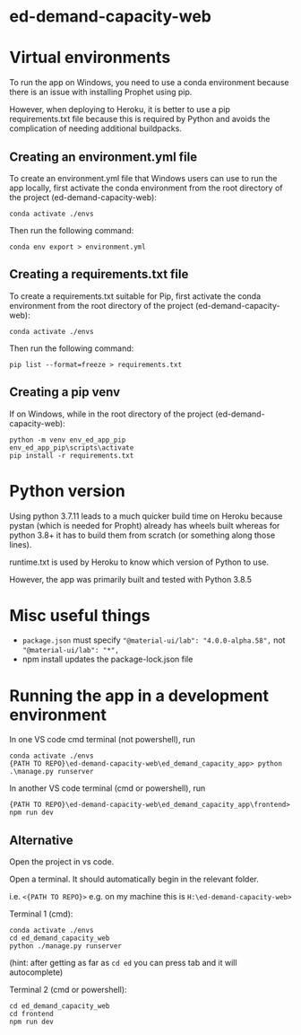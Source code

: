 # ed-demand-capacity-web




# Virtual environments
To run the app on Windows, you need to use a conda environment because there is an issue with installing Prophet using pip. 

However, when deploying to Heroku, it is better to use a pip requirements.txt file because this is required by Python and avoids the complication of needing additional buildpacks. 

## Creating an environment.yml file 
To create an environment.yml file that Windows users can use to run the app locally, first activate the conda environment from the root directory of the project (ed-demand-capacity-web):

```
conda activate ./envs
```
Then run the following command:
```
conda env export > environment.yml
```

## Creating a requirements.txt file
To create a requirements.txt suitable for Pip, first activate the conda environment from the root directory of the project (ed-demand-capacity-web):

```
conda activate ./envs
```

Then run the following command:
```
pip list --format=freeze > requirements.txt
```

## Creating a pip venv

If on Windows, while in the root directory of the project (ed-demand-capacity-web):

```
python -m venv env_ed_app_pip
env_ed_app_pip\scripts\activate 
pip install -r requirements.txt 
```


# Python version
Using python 3.7.11 leads to a much quicker build time on Heroku because pystan (which is needed for Propht) already has wheels built whereas for python 3.8+ it has to build them from scratch (or something along those lines). 

runtime.txt is used by Heroku to know which version of Python to use.

However, the app was primarily built and tested with Python 3.8.5


# Misc useful things
- `package.json` must specify `"@material-ui/lab": "4.0.0-alpha.58",` not `"@material-ui/lab": "*",`
- npm install updates the package-lock.json file



# Running the app in a development environment

In one VS code cmd terminal (not powershell), run
```
conda activate ./envs
{PATH TO REPO}\ed-demand-capacity-web\ed_demand_capacity_app> python .\manage.py runserver
```

In another VS code terminal (cmd or powershell), run
```
{PATH TO REPO}\ed-demand-capacity-web\ed_demand_capacity_app\frontend> npm run dev
```


## Alternative 

Open the project in vs code.

Open a terminal. It should automatically begin in the relevant folder.

i.e. `<{PATH TO REPO}>`
e.g. on my machine this is `H:\ed-demand-capacity-web>`


Terminal 1 (cmd):

```
conda activate ./envs
cd ed_demand_capacity_web
python ./manage.py runserver
```

(hint: after getting as far as `cd ed` you can press tab and it will autocomplete)

Terminal 2 (cmd or powershell):

```
cd ed_demand_capacity_web
cd frontend
npm run dev
```